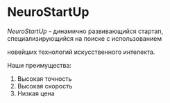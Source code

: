 # NeuroStartUp

[](https://netology-code.githab.io/git-homworks/introduction/assets/logo.png)

*NeuroStartUp* - динамично развивающийся стартап, специализирующийся на поиске с использованием

новейших технологий искусственного интелекта.

Наши преимущества:

1. Высокая точность
1. Высокая скорость
1. Низкая цена

